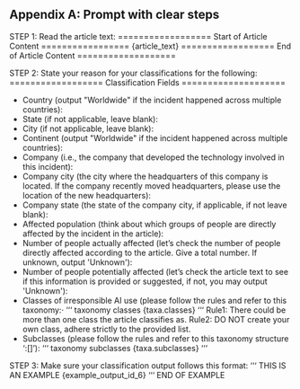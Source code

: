 ## Appendix A: Prompt with clear steps
STEP 1: Read the article text:
================== Start of Article Content =================
{article_text}
================== End of Article Content ===================

STEP 2: State your reason for your classifications for the following:
================== Classification Fields ====================
- Country (output "Worldwide" if the incident happened across multiple countries):
- State (if not applicable, leave blank):
- City (if not applicable, leave blank):
- Continent (output "Worldwide" if the incident happened across multiple countries):
- Company (i.e., the company that developed the technology involved in this incident):
- Company city (the city where the headquarters of this company is located. If the company recently moved headquarters, please use the location of the new headquarters):
- Company state (the state of the company city, if applicable, if not leave blank):
- Affected population (think about which groups of people are directly affected by the incident in the article):
- Number of people actually affected (let’s check the number of people directly affected according to the article. Give a total number. If unknown, output 'Unknown'):
- Number of people potentially affected (let’s check the article text to see if this information is provided or suggested, if not, you may output 'Unknown'):
- Classes of irresponsible AI use (please follow the rules and refer to this taxonomy:·
‘‘‘
taxonomy classes
{taxa.classes}
‘‘‘
Rule1: There could be more than one class the article classifies as.
Rule2: DO NOT create your own class, adhere strictly to the provided list.
- Subclasses (please follow the rules and refer to this taxonomy structure ‘<class>:[<subclass>]’):
‘‘‘
taxonomy subclasses
{taxa.subclasses}
‘‘‘

STEP 3: Make sure your classification output follows this format:
‘‘‘
THIS IS AN EXAMPLE
{example_output_id_6}
‘‘‘
END OF EXAMPLE
